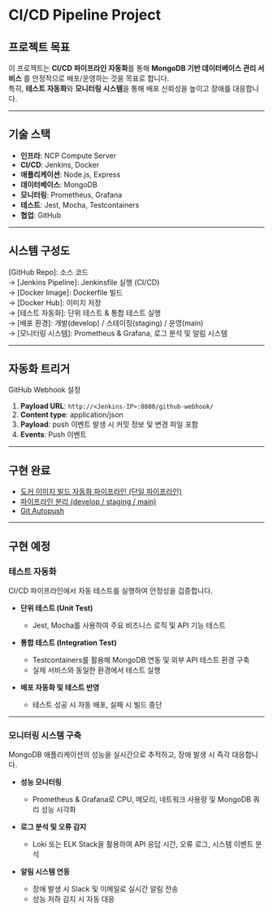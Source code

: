 # CI/CD Pipeline Project

## 프로젝트 목표
이 프로젝트는 **CI/CD 파이프라인 자동화**를 통해 **MongoDB 기반 데이터베이스 관리 서비스** 를 안정적으로 배포/운영하는 것을 목표로 합니다.  
특히, **테스트 자동화**와 **모니터링 시스템**을 통해 배포 신뢰성을 높이고 장애를 대응합니다.

---

## 기술 스택
- **인프라**: NCP Compute Server  
- **CI/CD**: Jenkins, Docker  
- **애플리케이션**: Node.js, Express  
- **데이터베이스**: MongoDB  
- **모니터링**: Prometheus, Grafana  
- **테스트**: Jest, Mocha, Testcontainers  
- **협업**: GitHub  

---

## 시스템 구성도
[GitHub Repo]: 소스 코드  
→ [Jenkins Pipeline]: Jenkinsfile 실행 (CI/CD)  
→ [Docker Image]: Dockerfile 빌드  
→ [Docker Hub]: 이미지 저장  
→ [테스트 자동화]: 단위 테스트 & 통합 테스트 실행  
→ [배포 환경]: 개발(develop) / 스테이징(staging) / 운영(main)  
→ [모니터링 시스템]: Prometheus & Grafana, 로그 분석 및 알림 시스템  

---

## 자동화 트리거
GitHub Webhook 설정  
1. **Payload URL**: `http://<Jenkins-IP>:8080/github-webhook/`  
2. **Content type**: application/json  
3. **Payload**: push 이벤트 발생 시 커밋 정보 및 변경 파일 포함  
4. **Events**: Push 이벤트  

---

## 구현 완료
- [도커 이미지 빌드 자동화 파이프라인 (단일 파이프라인)](https://www.notion.so/1a50a44143a180b0960bc6ee7b6e4492?pvs=21)  
- [파이프라인 분리 (develop / staging / main)](https://www.notion.so/develop-staging-main-1a60a44143a1807dacdecba9f8a38cab?pvs=21)  
- [Git Autopush](https://www.notion.so/Git-Autopush-1a70a44143a180f79155dce0c86f2d93?pvs=21)  

---

## 구현 예정
### 테스트 자동화
CI/CD 파이프라인에서 자동 테스트를 실행하여 안정성을 검증합니다.

- **단위 테스트 (Unit Test)**  
  - Jest, Mocha를 사용하여 주요 비즈니스 로직 및 API 기능 테스트  

- **통합 테스트 (Integration Test)**  
  - Testcontainers를 활용해 MongoDB 연동 및 외부 API 테스트 환경 구축  
  - 실제 서비스와 동일한 환경에서 테스트 실행  

- **배포 자동화 및 테스트 반영**  
  - 테스트 성공 시 자동 배포, 실패 시 빌드 중단  

---

### 모니터링 시스템 구축
MongoDB 애플리케이션의 성능을 실시간으로 추적하고, 장애 발생 시 즉각 대응합니다.

- **성능 모니터링**  
  - Prometheus & Grafana로 CPU, 메모리, 네트워크 사용량 및 MongoDB 쿼리 성능 시각화  

- **로그 분석 및 오류 감지**  
  - Loki 또는 ELK Stack을 활용하여 API 응답 시간, 오류 로그, 시스템 이벤트 분석  

- **알림 시스템 연동**  
  - 장애 발생 시 Slack 및 이메일로 실시간 알림 전송  
  - 성능 저하 감지 시 자동 대응  
